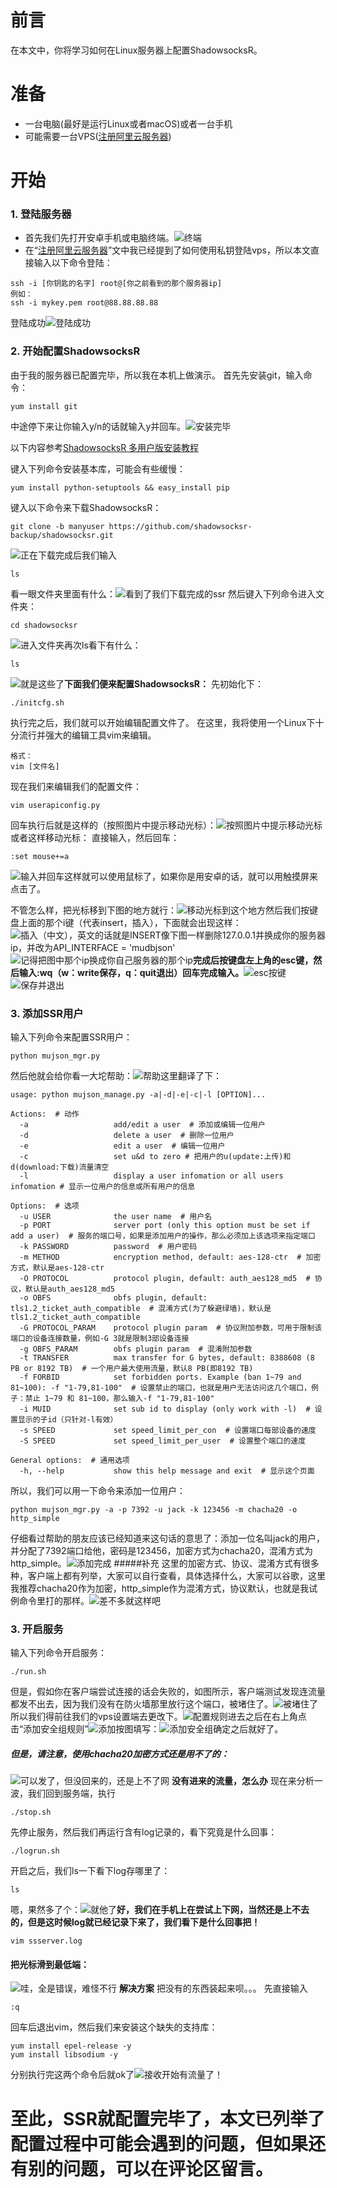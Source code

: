 # 前言
在本文中，你将学习如何在Linux服务器上配置ShadowsocksR。

# 准备
* 一台电脑(最好是运行Linux或者macOS)或者一台手机
* 可能需要一台VPS([注册阿里云服务器](https://www.jianshu.com/p/d132e1a14fcb))

# 开始
### 1. 登陆服务器
* 首先我们先打开安卓手机或电脑终端。![终端](https://upload-images.jianshu.io/upload_images/16312001-5e622ebf96d9b0d3.png?imageMogr2/auto-orient/strip%7CimageView2/2/w/1240)
* 在“[注册阿里云服务器](https://www.jianshu.com/p/d132e1a14fcb)”文中我已经提到了如何使用私钥登陆vps，所以本文直接输入以下命令登陆：
```
ssh -i [你钥匙的名字] root@[你之前看到的那个服务器ip]
例如：
ssh -i mykey.pem root@88.88.88.88
```
登陆成功![登陆成功](https://upload-images.jianshu.io/upload_images/16312001-6a85d8141f2d2813.png?imageMogr2/auto-orient/strip%7CimageView2/2/w/1240)

### 2. 开始配置ShadowsocksR
由于我的服务器已配置完毕，所以我在本机上做演示。
首先先安装git，输入命令：
```
yum install git
```
中途停下来让你输入y/n的话就输入y并回车。![安装完毕](https://upload-images.jianshu.io/upload_images/16312001-640b143384bf00e6.png?imageMogr2/auto-orient/strip%7CimageView2/2/w/1240)

以下内容参考[ShadowsocksR 多用户版安装教程](https://github.com/shadowsocksr-backup/shadowsocks-rss/wiki/Server-Setup(manyuser-with-mudbjson))

键入下列命令安装基本库，可能会有些缓慢：
```
yum install python-setuptools && easy_install pip
```

键入以下命令来下载ShadowsocksR：
```
git clone -b manyuser https://github.com/shadowsocksr-backup/shadowsocksr.git
```
![正在下载](https://upload-images.jianshu.io/upload_images/16312001-75f9df6b16ec4c16.png?imageMogr2/auto-orient/strip%7CimageView2/2/w/1240)完成后我们输入
```
ls
```
看一眼文件夹里面有什么：![看到了我们下载完成的ssr](https://upload-images.jianshu.io/upload_images/16312001-a911362302ec3d57.png?imageMogr2/auto-orient/strip%7CimageView2/2/w/1240)
然后键入下列命令进入文件夹：
```
cd shadowsocksr
```
![进入文件夹](https://upload-images.jianshu.io/upload_images/16312001-11ac0f9ea820f74a.png?imageMogr2/auto-orient/strip%7CimageView2/2/w/1240)再次ls看下有什么：
```
ls
```
![就是这些了](https://upload-images.jianshu.io/upload_images/16312001-2a80696b858bd7c3.png?imageMogr2/auto-orient/strip%7CimageView2/2/w/1240)**下面我们便来配置ShadowsocksR：**
先初始化下：
```
./initcfg.sh
```
执行完之后，我们就可以开始编辑配置文件了。
在这里，我将使用一个Linux下十分流行并强大的编辑工具vim来编辑。
```
格式：
vim [文件名]
```
现在我们来编辑我们的配置文件：
```
vim userapiconfig.py
```
回车执行后就是这样的（按照图片中提示移动光标）：![按照图片中提示移动光标](https://upload-images.jianshu.io/upload_images/16312001-ed370ffa41e66bce.png?imageMogr2/auto-orient/strip%7CimageView2/2/w/1240)或者这样移动光标：
直接输入，然后回车：
```
:set mouse+=a
```
![输入并回车](https://upload-images.jianshu.io/upload_images/16312001-0a7c9baa6d609469.gif?imageMogr2/auto-orient/strip)这样就可以使用鼠标了，如果你是用安卓的话，就可以用触摸屏来点击了。

不管怎么样，把光标移到下图的地方就行：![移动光标到这个地方](https://upload-images.jianshu.io/upload_images/16312001-6ddd6bed4132cd29.png?imageMogr2/auto-orient/strip%7CimageView2/2/w/1240)然后我们按键盘上面的那个i键（代表insert，插入），下面就会出现这样：![插入（中文），英文的话就是INSERT](https://upload-images.jianshu.io/upload_images/16312001-7b7e8369c0935076.png?imageMogr2/auto-orient/strip%7CimageView2/2/w/1240)像下图一样删除127.0.0.1并换成你的服务器ip，并改为API_INTERFACE = 'mudbjson'![记得把图中那个ip换成你自己服务器的那个ip](https://upload-images.jianshu.io/upload_images/16312001-c76c108e01c84aa8.gif?imageMogr2/auto-orient/strip)**完成后按键盘左上角的esc键，然后输入:wq（w：write保存，q：quit退出）回车完成输入。**![esc按键](https://upload-images.jianshu.io/upload_images/16312001-ef00d1f1c641d726.png?imageMogr2/auto-orient/strip%7CimageView2/2/w/1240)![保存并退出](https://upload-images.jianshu.io/upload_images/16312001-cb7da718d1a89d7e.gif?imageMogr2/auto-orient/strip)

### 3. 添加SSR用户
输入下列命令来配置SSR用户：
```
python mujson_mgr.py
```
然后他就会给你看一大坨帮助：![帮助](https://upload-images.jianshu.io/upload_images/16312001-6b9c11675db40e3f.png?imageMogr2/auto-orient/strip%7CimageView2/2/w/1240)这里翻译了下：
```
usage: python mujson_manage.py -a|-d|-e|-c|-l [OPTION]...

Actions:  # 动作
  -a                   add/edit a user  # 添加或编辑一位用户
  -d                   delete a user  # 删除一位用户
  -e                   edit a user  # 编辑一位用户
  -c                   set u&d to zero # 把用户的u(update:上传)和d(download:下载)流量清空
  -l                   display a user infomation or all users infomation # 显示一位用户的信息或所有用户的信息

Options:  # 选项
  -u USER              the user name  # 用户名
  -p PORT              server port (only this option must be set if add a user)  # 服务的端口号，如果是添加用户的操作，那么必须加上该选项来指定端口
  -k PASSWORD          password  # 用户密码
  -m METHOD            encryption method, default: aes-128-ctr  # 加密方式，默认是aes-128-ctr
  -O PROTOCOL          protocol plugin, default: auth_aes128_md5  # 协议，默认是auth_aes128_md5
  -o OBFS              obfs plugin, default: tls1.2_ticket_auth_compatible  # 混淆方式(为了躲避绿墙)，默认是tls1.2_ticket_auth_compatible
  -G PROTOCOL_PARAM    protocol plugin param  # 协议附加参数，可用于限制该端口的设备连接数量，例如-G 3就是限制3部设备连接
  -g OBFS_PARAM        obfs plugin param  # 混淆附加参数
  -t TRANSFER          max transfer for G bytes, default: 8388608 (8 PB or 8192 TB)  # 一个用户最大使用流量，默认8 PB(即8192 TB)
  -f FORBID            set forbidden ports. Example (ban 1~79 and 81~100): -f "1-79,81-100"  # 设置禁止的端口，也就是用户无法访问这几个端口，例子：禁止 1~79 和 81~100，那么输入-f "1-79,81-100"
  -i MUID              set sub id to display (only work with -l)  # 设置显示的子id（只针对-l有效）
  -s SPEED             set speed_limit_per_con  # 设置端口每部设备的速度
  -S SPEED             set speed_limit_per_user  # 设置整个端口的速度

General options:  # 通用选项
  -h, --help           show this help message and exit  # 显示这个页面
```
所以，我们可以用一下命令来添加一位用户：
```
python mujson_mgr.py -a -p 7392 -u jack -k 123456 -m chacha20 -o http_simple
```
仔细看过帮助的朋友应该已经知道来这句话的意思了：添加一位名叫jack的用户，并分配了7392端口给他，密码是123456，加密方式为chacha20，混淆方式为http_simple。![添加完成](https://upload-images.jianshu.io/upload_images/16312001-2d90d289f5dfaa36.png?imageMogr2/auto-orient/strip%7CimageView2/2/w/1240)
#####补充
这里的加密方式、协议、混淆方式有很多种，客户端上都有列举，大家可以自行查看，具体选择什么，大家可以谷歌，这里我推荐chacha20作为加密，http_simple作为混淆方式，协议默认，也就是我试例命令里打的那样。![差不多就这样吧](https://upload-images.jianshu.io/upload_images/16312001-a37205606bbc90fa.png?imageMogr2/auto-orient/strip%7CimageView2/2/w/1240)

### 3. 开启服务
输入下列命令开启服务：
```
./run.sh
```
但是，假如你在客户端尝试连接的话会失败的，如图所示，客户端测试发现连流量都发不出去，因为我们没有在防火墙那里放行这个端口，被堵住了。![被堵住了](https://upload-images.jianshu.io/upload_images/16312001-2de40e7a85e3e64c.png?imageMogr2/auto-orient/strip%7CimageView2/2/w/1240)所以我们得前往我们的vps设置端去更改下。![配置规则](https://upload-images.jianshu.io/upload_images/16312001-e74ab2575e3d1764.png?imageMogr2/auto-orient/strip%7CimageView2/2/w/1240)进去之后在右上角点击“添加安全组规则”![添加](https://upload-images.jianshu.io/upload_images/16312001-186f37c879744ba6.png?imageMogr2/auto-orient/strip%7CimageView2/2/w/1240)按图填写：![添加安全组](https://upload-images.jianshu.io/upload_images/16312001-3be23b304d5deabc.png?imageMogr2/auto-orient/strip%7CimageView2/2/w/1240)确定之后就好了。

##### 但是，请注意，使用chacha20加密方式还是用不了的：
![可以发了，但没回来的，还是上不了网](https://upload-images.jianshu.io/upload_images/16312001-258a73a0442c75b1.png?imageMogr2/auto-orient/strip%7CimageView2/2/w/1240)
**没有进来的流量，怎么办**
现在来分析一波，我们回到服务端，执行
```
./stop.sh
```
先停止服务，然后我们再运行含有log记录的，看下究竟是什么回事：
```
./logrun.sh
```
开启之后，我们ls一下看下log存哪里了：
```
ls
```
嗯，果然多了个：![就他了](https://upload-images.jianshu.io/upload_images/16312001-b7c9b6280f962e6d.png?imageMogr2/auto-orient/strip%7CimageView2/2/w/1240)**好，我们在手机上在尝试上下网，当然还是上不去的，但是这时候log就已经记录下来了，我们看下是什么回事把！**
```
vim ssserver.log
```
#### 把光标滑到最低端：
![哇，全是错误，难怪不行](https://upload-images.jianshu.io/upload_images/16312001-4ff80ba6a9801ac1.png?imageMogr2/auto-orient/strip%7CimageView2/2/w/1240)
 **解决方案**
把没有的东西装起来呗。。。
先直接输入
```
:q
```
回车后退出vim，然后我们来安装这个缺失的支持库：
```
yum install epel-release -y
yum install libsodium -y
```
分别执行完这两个命令后就ok了![接收开始有流量了！](https://upload-images.jianshu.io/upload_images/16312001-c7f22d53453706bb.jpg?imageMogr2/auto-orient/strip%7CimageView2/2/w/1240)
# 至此，SSR就配置完毕了，本文已列举了配置过程中可能会遇到的问题，但如果还有别的问题，可以在评论区留言。




